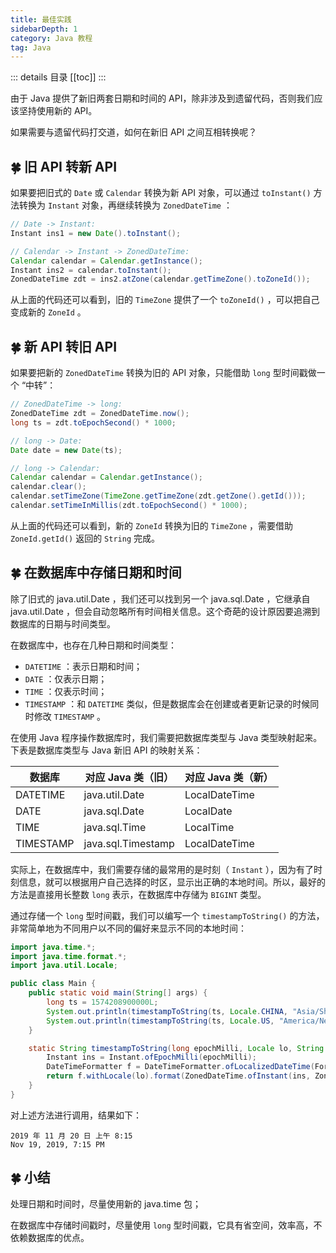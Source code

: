 ```yaml
---
title: 最佳实践
sidebarDepth: 1
category: Java 教程
tag: Java
---
```


::: details 目录
[[toc]]
:::


由于 Java 提供了新旧两套日期和时间的 API，除非涉及到遗留代码，否则我们应该坚持使用新的 API。

如果需要与遗留代码打交道，如何在新旧 API 之间互相转换呢？


## 🍀 旧 API 转新 API

如果要把旧式的 `Date` 或 `Calendar` 转换为新 API 对象，可以通过 `toInstant()` 方法转换为 `Instant` 对象，再继续转换为 `ZonedDateTime` ：


```java
// Date -> Instant:
Instant ins1 = new Date().toInstant();

// Calendar -> Instant -> ZonedDateTime:
Calendar calendar = Calendar.getInstance();
Instant ins2 = calendar.toInstant();
ZonedDateTime zdt = ins2.atZone(calendar.getTimeZone().toZoneId());
```


从上面的代码还可以看到，旧的 `TimeZone` 提供了一个 `toZoneId()` ，可以把自己变成新的 `ZoneId` 。



## 🍀 新 API 转旧 API

如果要把新的 `ZonedDateTime` 转换为旧的 API 对象，只能借助 `long` 型时间戳做一个 “中转”：


```java
// ZonedDateTime -> long:
ZonedDateTime zdt = ZonedDateTime.now();
long ts = zdt.toEpochSecond() * 1000;

// long -> Date:
Date date = new Date(ts);

// long -> Calendar:
Calendar calendar = Calendar.getInstance();
calendar.clear();
calendar.setTimeZone(TimeZone.getTimeZone(zdt.getZone().getId()));
calendar.setTimeInMillis(zdt.toEpochSecond() * 1000);
```

从上面的代码还可以看到，新的 `ZoneId` 转换为旧的 `TimeZone` ，需要借助 `ZoneId.getId()` 返回的 `String` 完成。


## 🍀 在数据库中存储日期和时间

除了旧式的 java.util.Date ，我们还可以找到另一个 java.sql.Date ，它继承自 java.util.Date ，但会自动忽略所有时间相关信息。这个奇葩的设计原因要追溯到数据库的日期与时间类型。

在数据库中，也存在几种日期和时间类型：

- `DATETIME` ：表示日期和时间；
- `DATE` ：仅表示日期；
- `TIME` ：仅表示时间；
- `TIMESTAMP` ：和 `DATETIME` 类似，但是数据库会在创建或者更新记录的时候同时修改 `TIMESTAMP` 。


在使用 Java 程序操作数据库时，我们需要把数据库类型与 Java 类型映射起来。下表是数据库类型与 Java 新旧 API 的映射关系：

| 数据库 | 对应 Java 类（旧） | 对应 Java 类（新） |
| -- | -- | -- |
| DATETIME | java.util.Date | LocalDateTime | 
| DATE | java.sql.Date | LocalDate | 
| TIME | java.sql.Time | LocalTime | 
| TIMESTAMP | java.sql.Timestamp | LocalDateTime | 


实际上，在数据库中，我们需要存储的最常用的是时刻（ `Instant` ），因为有了时刻信息，就可以根据用户自己选择的时区，显示出正确的本地时间。所以，最好的方法是直接用长整数 `long` 表示，在数据库中存储为 `BIGINT` 类型。

通过存储一个 `long` 型时间戳，我们可以编写一个 `timestampToString()` 的方法，非常简单地为不同用户以不同的偏好来显示不同的本地时间：

```java
import java.time.*;
import java.time.format.*;
import java.util.Locale;

public class Main {
    public static void main(String[] args) {
        long ts = 1574208900000L;
        System.out.println(timestampToString(ts, Locale.CHINA, "Asia/Shanghai"));
        System.out.println(timestampToString(ts, Locale.US, "America/New_York"));
    }

    static String timestampToString(long epochMilli, Locale lo, String zoneId) {
        Instant ins = Instant.ofEpochMilli(epochMilli);
        DateTimeFormatter f = DateTimeFormatter.ofLocalizedDateTime(FormatStyle.MEDIUM, FormatStyle.SHORT);
        return f.withLocale(lo).format(ZonedDateTime.ofInstant(ins, ZoneId.of(zoneId)));
    }
}
```


对上述方法进行调用，结果如下：

```
2019 年 11 月 20 日 上午 8:15
Nov 19, 2019, 7:15 PM
```

## 🍀 小结

处理日期和时间时，尽量使用新的 java.time 包；

在数据库中存储时间戳时，尽量使用 `long` 型时间戳，它具有省空间，效率高，不依赖数据库的优点。

